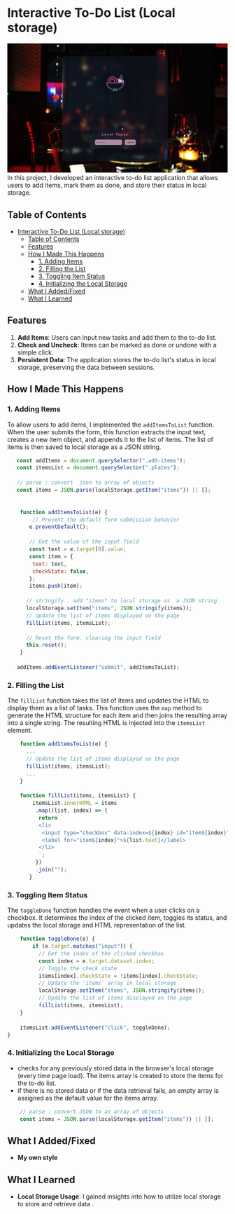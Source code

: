# Interactive To-Do List (Local storage)

![gif]("./../assets/image/showcase.gif)
In this project, I developed an interactive to-do list application that allows users to add items, mark them as done, and store their status in local storage.

## Table of Contents

- [Interactive To-Do List (Local storage)](#interactive-to-do-list-local-storage)
  - [Table of Contents](#table-of-contents)
  - [Features](#features)
  - [How I Made This Happens](#how-i-made-this-happens)
    - [1. Adding Items](#1-adding-items)
    - [2. Filling the List](#2-filling-the-list)
    - [3. Toggling Item Status](#3-toggling-item-status)
    - [4. Initializing the Local Storage](#4-initializing-the-local-storage)
  - [What I Added/Fixed](#what-i-addedfixed)
  - [What I Learned](#what-i-learned)

## Features

  1. **Add Items**: Users can input new tasks and add them to the to-do list.
  2. **Check and Uncheck**: Items can be marked as done or undone with a simple click.
  3. **Persistent Data**: The application stores the to-do list's status in local storage, preserving the data between sessions.

## How I Made This Happens

### 1. Adding Items

To allow users to add items, I implemented the `addItemsToList` function. When the user submits the form, this function extracts the input text, creates a new item object, and appends it to the list of items. The list of items is then saved to local storage as a JSON string.

```js
   const addItems = document.querySelector(".add-items");
   const itemsList = document.querySelector(".plates");

   // parse : convert  json to array of objects
   const items = JSON.parse(localStorage.getItem("items")) || [];


    function addItemsToList(e) {
        // Prevent the default form submission behavior
       e.preventDefault();

       // Get the value of the input field
       const text = e.target[0].value;
       const item = {
        text: text,
        checkState: false,
       };
       items.push(item);

      // stringify : add "items" to local storage as  a JSON string
      localStorage.setItem("items", JSON.stringify(items));
      // Update the list of items displayed on the page
      fillList(items, itemsList);

      // Reset the form, clearing the input field
      this.reset();
    }

   addItems.addEventListener("submit", addItemsToList);

```

### 2. Filling the List

The `fillList` function takes the list of items and updates the HTML to display them as a list of tasks. This function uses the `map` method to generate the HTML structure for each item and then joins the resulting array into a single string. The resulting HTML is injected into the `itemsList` element.

```js
    function addItemsToList(e) {
      ...
      // Update the list of items displayed on the page
      fillList(items, itemsList);
      ...
    }

    function fillList(items, itemsList) {
        itemsList.innerHTML = items
         .map((list, index) => {
          return `
          <li>
           <input type="checkbox" data-index=${index} id="item${index}" ${list.checkState ? "checked" : ""} />
           <label for="item${index}">${list.text}</label>
          </li>
          `;
         })
         .join("");
       }
```

### 3. Toggling Item Status

The `toggleDone` function handles the event when a user clicks on a checkbox. It determines the index of the clicked item, toggles its status, and updates the local storage and HTML representation of the list.

```js
    function toggleDone(e) {
        if (e.target.matches("input")) {
          // Get the index of the clicked checkbox
          const index = e.target.dataset.index;
          // Toggle the check state
          items[index].checkState = !items[index].checkState;
          // Update the 'items' array in local storage
          localStorage.setItem("items", JSON.stringify(items));
          // Update the list of items displayed on the page
          fillList(items, itemsList);
    }

    itemsList.addEventListener("click", toggleDone);
}
```

### 4. Initializing the Local Storage

- checks for any previously stored data in the browser's local storage (every time page load). The items array is created to store the items for the to-do list.
- if there is no stored data or if the data retrieval fails, an empty array is assigned as the default value for the items array.

```js
    // parse : convert JSON to an array of objects
    const items = JSON.parse(localStorage.getItem("items")) || [];
```

## What I Added/Fixed

- **My own style**

## What I Learned

- **Local Storage Usage**: I gained insights into how to utilize local storage to store and retrieve data .

